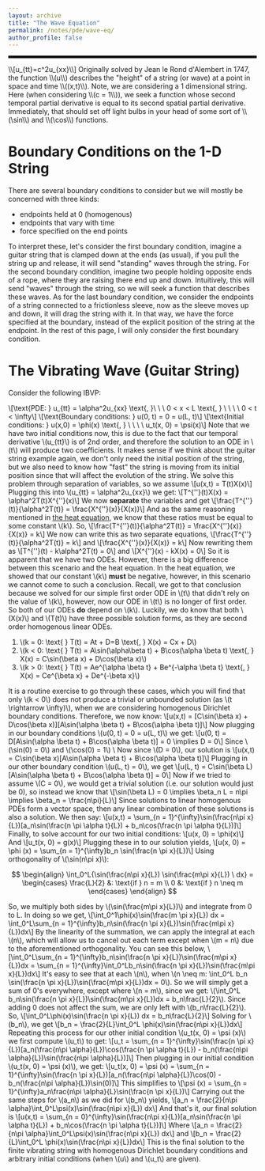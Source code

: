 ```yaml
---
layout: archive
title: "The Wave Equation"
permalink: /notes/pde/wave-eq/
author_profile: false
---
```

<hr style="border: 2px solid black;">
\\[u_{tt}=c^2u_{xx}\\]
Originally solved by Jean le Rond d'Alembert in 1747, the function \\(u\\) describes the "height" of a string (or wave) at a point in space and time \\((x,t)\\). Note, we are considering a 1 dimensional string. Here (when considering \\(c = 1\\)), we seek a function whose second temporal partial derivative is equal to its second spatial partial derivative. Immediately, that should set off light bulbs in your head of some sort of  \\(\sin\\) and \\(\cos\\) functions.

Boundary Conditions on the 1-D String
===
There are several boundary conditions to consider but we will mostly be concerned with three kinds:
 - endpoints held at 0 (homogenous)
 - endpoints that vary with time
 - force specified on the end points

To interpret these, let's consider the first boundary condition, imagine a guitar string that is clamped down at the ends (as usual), if you pull the string up and release, it will send "standing" waves through the string. For the second boundary condition, imagine two people holding opposite ends of a rope, where they are raising there end up and down. Intuitively, this will send "waves" through the string, so we will seek a function that describes these waves. As for the last boundary condition, we consider the endpoints of a string connected to a frictionless sleeve, now as the sleeve moves up and down, it will drag the string with it. In that way, we have the force specified at the boundary, instead of the explicit position of the string at the endpoint. In the rest of this page, I will only consider the first boundary condition.

The Vibrating Wave (Guitar String)
===
Consider the following IBVP:

\\[\text{PDE:  } u_{tt} = \alpha^2u_{xx} \text{, }\ \ \ 0 < x < L  \text{,   } \ \ \ \ 0 < t < \infty\\]
\\[\text{Boundary conditions:  } u(0, t) = 0 = u(L, t)\\]
\\[\text{Initial conditions:  } u(x,0) = \phi(x) \text{,   } \ \ \ \ u_t(x, 0) = \psi(x)\\]
Note that we have two initial conditions now, this is due to the fact that our temporal derivative \\(u_{tt}\\) is of 2nd order, and therefore the solution to an ODE in \\(t\\) will produce two coefficients. It makes sense if we think about the guitar string example again, we don't only need the initial position of the string, but we also need to know how "fast" the string is moving from its initial position since that will affect the evolution of the string. We solve this problem through separation of variables, so we assume
\\[u(x,t) = T(t)X(x)\\]
Plugging this into \\(u_{tt} = \alpha^2u_{xx}\\) we get:
\\[T^{\''}(t)X(x) = \alpha^2T(t)X^{\''}(x)\\]
We now **separate** the variables and get
\\[\frac{T^{\''}(t)}{\alpha^2T(t)} = \frac{X^{\''}(x)}{X(x)}\\]
And as the same reasoning mentioned in [the heat equation](heatequation.md), we know that these ratios must be equal to some constant \\(k\\). So,
\\[\frac{T^{\''}(t)}{\alpha^2T(t)} = \frac{X^{\''}(x)}{X(x)} = k\\]
We now can write this as two separate equations,
\\[\frac{T^{\''}(t)}{\alpha^2T(t)} = k\\]
and
\\[\frac{X^{\''}(x)}{X(x)} = k\\]
Now rewriting them as
\\[T^{\''}(t) - k\alpha^2T(t) = 0\\]
and 
\\[X^{\''}(x) - kX(x) = 0\\]
So it is apparent that we have two ODEs. However, there is a big difference between this scenario and the heat equation. In the heat equation, we showed that our constant \\(k\\) **must** be negative, however, in this scenario we cannot come to such a conclusion. Recall, we got to that conclusion because we solved for our simple first order ODE in \\(t\\) that didn't rely on the value of \\(k\\), however, now our ODE in \\(t\\) is no longer of first order. So both of our ODEs **do** depend on \\(k\\). Luckily, we do know that both \\(X(x)\\) and \\(T(t)\\) have three possible solution forms, as they are second order homogenous linear ODEs.

1. \\(k = 0: \text{ } T(t) = At + D=B \text{,   } X(x) = Cx + D\\)
2. \\(k < 0: \text{ } T(t) = A\sin(\alpha\beta t) + B\cos(\alpha \beta t) \text{,     } X(x) = C\sin(\beta x) + D\cos(\beta x)\\)
3. \\(k > 0: \text{ } T(t) = Ae^{\alpha \beta t} + Be^{-\alpha \beta t} \text{,     } X(x) = Ce^{\beta x} + De^{-\beta x}\\)

It is a routine exercise to go through these cases, which you will find that only \\(k < 0\\) does not produce a trivial or unbounded solution (as \\(t \rightarrow \infty)\\), when we are considering homogenous Dirichlet boundary conditions. Therefore, we now know:
\\[u(x,t) = \[C\sin(\beta x) + D\cos(\beta x)\]\[A\sin(\alpha \beta t) + B\cos(\alpha \beta t)\]\\]
Now plugging in our boundary conditions \\(u(0, t) = 0 = u(L, t)\\) we get:
\\[u(0, t) = D\[A\sin(\alpha \beta t) + B\cos(\alpha \beta t)\] = 0 \implies D = 0\\]
Since \\(\sin(0) = 0\\) and \\(\cos(0) = 1\\) \\
Now since \\(D = 0\\),  our solution is
\\[u(x,t) = C\sin(\beta x)\[A\sin(\alpha \beta t) + B\cos(\alpha \beta t)\]\\]
Plugging in our other boundary condition \\(u(L, t) = 0\\), we get
\\[u(L, t) = C\sin(\beta L)\[A\sin(\alpha \beta t) + B\cos(\alpha \beta t)\] = 0\\]
Now if we tried to assume \\(C = 0\\), we would get a trivial solution (i.e. our solution would just be 0), so instead we know that \\[\sin(\beta L) = 0 \implies \beta_n L = n\pi \implies \beta_n = \frac{n\pi}{L}\\]
Since solutions to linear homogenous PDEs form a vector space, then any linear combination of these solutions is also a solution. We then say:
\\[u(x,t) = \sum_{n = 1}^{\infty}\sin(\frac{n\pi x}{L})\[a_n\sin(\frac{n \pi \alpha t}{L}) + b_n\cos(\frac{n \pi \alpha t}{L})\]\\]
Finally, to solve account for our two initial conditions:
\\[u(x, 0) = \phi(x)\\]
And
\\[u_t(x, 0) = g(x)\\]
Plugging these in to our solution yields, 
\\[u(x, 0) = \phi (x) = \sum_{n = 1}^{\infty}b_n \sin(\frac{n \pi x}{L})\\]
Using orthogonality of \\(\sin(n\pi x)\\):

<div style="text-align: center;">
$$
\begin{align}
\int_0^L{\sin(\frac{n\pi x}{L}) \sin(\frac{m\pi x}{L}) \ dx} = 
\begin{cases}
\frac{L}{2} &: \text{if } n = m \\
0 &: \text{if } n \neq m
\end{cases} 
\end{align}
$$
</div>

So, we multiply both sides by \\(\sin(\frac{m\pi x}{L})\\) and integrate from 0 to L. In doing so we get, 
\\[\int_0^1\phi(x)\sin(\frac{m \pi x}{L}) dx = \int_0^L\sum_{n = 1}^{\infty}b_n\sin(\frac{n \pi x}{L})\sin(\frac{m\pi x}{L})dx\\]
By the linearity of the summation, we can apply the integral at each \\(n\\), which will allow us to cancel out each term except when \\(m = n\\) due to the aforementioned orthogonality. You can see this below,
\\[\int_0^L\sum_{n = 1}^{\infty}b_n\sin(\frac{n \pi x}{L})\sin(\frac{m\pi x}{L})dx = \sum_{n = 1}^{\infty}\int_0^Lb_n\sin(\frac{n \pi x}{L})\sin(\frac{m\pi x}{L})dx\\]
It's easy to see that at each \\(n\\), when \\(n \neq m: \int_0^L b_n \sin(\frac{n \pi x}{L})\sin(\frac{m\pi x}{L})dx = 0\\). So we will simply get a sum of 0's everywhere, except where \\(n = m\\), since we get: \\(\int_0^L b_n\sin(\frac{n \pi x}{L})\sin(\frac{m\pi x}{L})dx = b_n\frac{L}{2}\\). Since adding 0 does not affect the sum, we are only left with  \\(b_n\frac{L}{2}\\). So,
\\[\int_0^L\phi(x)\sin(\frac{n \pi x}{L}) dx = b_n\frac{L}{2}\\]
Solving for \\(b_n\\), we get
\\[b_n = \frac{2}{L}\int_0^L \phi(x)\sin(\frac{n\pi x}{L})dx\\]
Repeating this process for our other initial condition \\(u_t(x, 0) = \psi (x)\\) we first compute \\(u_t\\) to get:
\\[u_t = \sum_{n = 1}^{\infty}\sin(\frac{n \pi x}{L})\[a_n(\frac{n\pi \alpha}{L})\cos(\frac{n \pi \alpha t}{L}) - b_n(\frac{n\pi \alpha}{L})\sin(\frac{n\pi \alpha}{L})\]\\]
Then plugging in our initial condition \\(u_t(x, 0) = \psi (x)\\), we get:
\\[u_t(x, 0) = \psi (x) = \sum_{n = 1}^{\infty}\sin(\frac{n \pi x}{L})\[a_n(\frac{n\pi \alpha}{L})\cos(0) - b_n(\frac{n\pi \alpha}{L})\sin(0)\]\\]
This simplifies to
\\[\psi (x) = \sum_{n = 1}^{\infty}a_n\frac{n\pi \alpha}{L}\sin(\frac{n \pi x}{L})\\]
Carrying out the same steps for \\(a_n\\) as we did for \\(b_n\\) yields, 
\\[a_n = \frac{2}{n\pi \alpha}\int_0^L\psi(x)\sin(\frac{n\pi x}{L}) dx\\]
And that's it, our final solution is
\\[u(x,t) = \sum_{n = 0}^{\infty}\sin(\frac{n\pi x}{L})\[a_n\sin(\frac{n \pi \alpha t}{L}) + b_n\cos(\frac{n \pi \alpha t}{L})\]\\]
Where 
\\[a_n = \frac{2}{n\pi \alpha}\int_0^L\psi(x)\sin(\frac{n\pi x}{L}) dx\\]
and 
\\[b_n = \frac{2}{L}\int_0^L \phi(x)\sin(\frac{n\pi x}{L})dx\\]
This is the final solution to the finite vibrating string with homogenous Dirichlet boundary conditions and arbitrary initial conditions (when \\(u\\) and \\(u_t\\) are given). 


